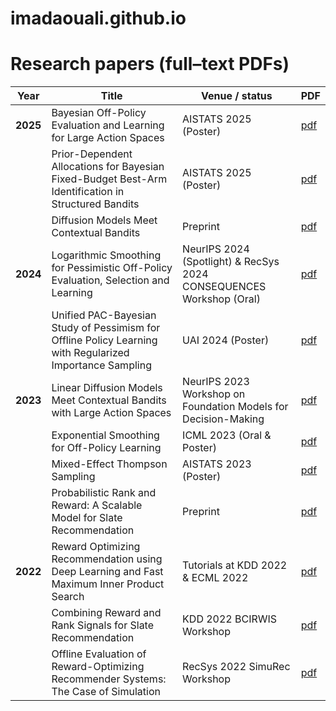 # imadaouali.github.io

# Research papers (full–text PDFs)

| Year | Title | Venue / status | PDF |
|------|-------|----------------|-----|
| **2025** | Bayesian Off-Policy Evaluation and Learning for Large Action Spaces | AISTATS 2025 (Poster) | [pdf](./2025_structured_dm.pdf) |
|  | Prior-Dependent Allocations for Bayesian Fixed-Budget Best-Arm Identification in Structured Bandits | AISTATS 2025 (Poster) | [pdf](./2025_bayes_bai.pdf) |
|  | Diffusion Models Meet Contextual Bandits | Preprint | [pdf](./2025_diffusion_ts.pdf) |
| **2024** | Logarithmic Smoothing for Pessimistic Off-Policy Evaluation, Selection and Learning | NeurIPS 2024 (Spotlight) & RecSys 2024 CONSEQUENCES Workshop (Oral) | [pdf](./2024_logarithmic_smoothing.pdf) |
|  | Unified PAC-Bayesian Study of Pessimism for Offline Policy Learning with Regularized Importance Sampling | UAI 2024 (Poster) | [pdf](./2024_unified_opl.pdf) |
| **2023** | Linear Diffusion Models Meet Contextual Bandits with Large Action Spaces | NeurIPS 2023 Workshop on Foundation Models for Decision-Making | [pdf](./2024_linear_diffusion_ts.pdf) |
|  | Exponential Smoothing for Off-Policy Learning | ICML 2023 (Oral & Poster) | [pdf](./2023_exponential_smoothing.pdf) |
|  | Mixed-Effect Thompson Sampling | AISTATS 2023 (Poster) | [pdf](./2023_mixed_effect.pdf) |
|  | Probabilistic Rank and Reward: A Scalable Model for Slate Recommendation | Preprint | [pdf](./2023_prr.pdf) |
| **2022** | Reward Optimizing Recommendation using Deep Learning and Fast Maximum Inner Product Search | Tutorials at KDD 2022 & ECML 2022 | [pdf](./2022_reco_tutorial.pdf) |
|  | Combining Reward and Rank Signals for Slate Recommendation |  KDD 2022 BCIRWIS Workshop | [pdf](./2022_prr.pdf) |
|  | Offline Evaluation of Reward-Optimizing Recommender Systems: The Case of Simulation | RecSys 2022 SimuRec Workshop | [pdf](./2022_offline_reco_eval.pdf) |
